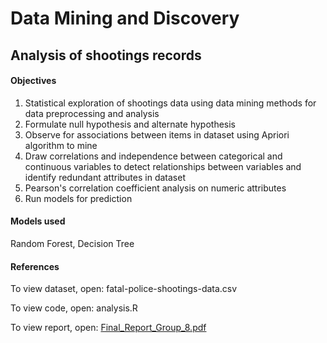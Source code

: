 # Data Mining and Discovery

## Analysis of shootings records

#### Objectives
1. Statistical exploration of shootings data using data mining methods for data preprocessing and analysis
2. Formulate null hypothesis and alternate hypothesis
3. Observe for associations between items in dataset using Apriori algorithm to mine
4. Draw correlations and independence between categorical and continuous variables to detect relationships between variables and identify redundant attributes in dataset
5. Pearson's correlation coefficient analysis on numeric attributes
6. Run models for prediction


#### Models used
Random Forest, Decision Tree

#### References
To view dataset, open: fatal-police-shootings-data.csv

To view code, open: analysis.R

To view report, open: [Final_Report_Group_8.pdf](https://github.com/kai-shuen-neo/dm-ShootingsRecords/blob/main/Final_Report_Group_8.pdf)

